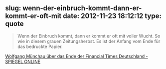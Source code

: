 slug: wenn-der-einbruch-kommt-dann-er-kommt-er-oft-mit
date: 2012-11-23 18:12:12
type: quote
---

> Wenn der Einbruch kommt, dann er kommt er oft mit voller Wucht. So wie in diesem grauen Zeitungsherbst. Es ist der Anfang vom Ende für das bedruckte Papier.

[Wolfgang Münchau über das Ende der Financial Times Deutschland - SPIEGEL ONLINE](http://www.spiegel.de/wirtschaft/wolfgang-muenchau-ueber-das-ende-der-financial-times-deutschland-a-868508.html)
